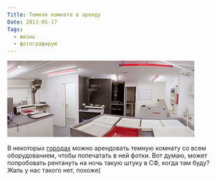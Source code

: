 ```yaml
---
Title: Темная комната в аренду
Date: 2011-05-17
Tags:
  - жизнь
  - фотографирую
---
```


![darkroom.jpg](images/darkroom.jpg)

В некоторых [городах](http://www.darkroomsource.net/rentals.shtml) можно арендовать темную комнату со всем оборудованием, чтобы попечатать в ней фотки. Вот думаю, может попробовать рентануть на ночь такую штуку в СФ, когда там буду? Жаль у нас такого нет, похоже(